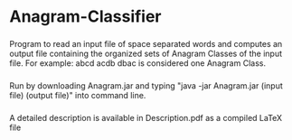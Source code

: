 # Anagram-Classifier

###
Program to read an input file of space separated words and computes an output file containing the organized sets of Anagram Classes of the input file.
For example:
abcd acdb dbac
is considered one Anagram Class.

###
Run by downloading Anagram.jar and typing "java -jar Anagram.jar (input file) (output file)" into command line.

###
A detailed description is available in Description.pdf as a compiled LaTeX file
